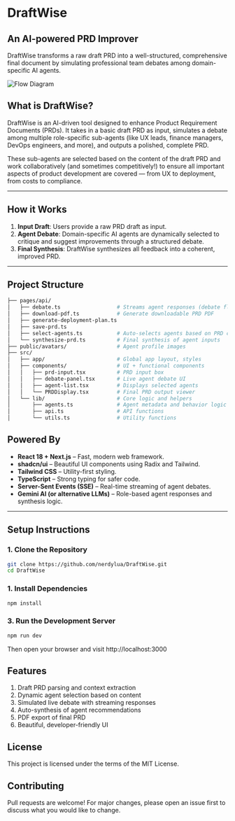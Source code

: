 # DraftWise
## An AI-powered PRD Improver
DraftWise transforms a raw draft PRD into a well-structured, comprehensive final document by simulating professional team debates among domain-specific AI agents.

![Flow Diagram](https://github.com/user-attachments/assets/6f6bb9f0-9310-46ed-8ee6-d2effbdb939c)

## What is DraftWise?

DraftWise is an AI-driven tool designed to enhance Product Requirement Documents (PRDs). It takes in a basic draft PRD as input, simulates a debate among multiple role-specific sub-agents (like UX leads, finance managers, DevOps engineers, and more), and outputs a polished, complete PRD.

These sub-agents are selected based on the content of the draft PRD and work collaboratively (and sometimes competitively!) to ensure all important aspects of product development are covered — from UX to deployment, from costs to compliance.

---

## How it Works

1. **Input Draft**: Users provide a raw PRD draft as input.
2. **Agent Debate**: Domain-specific AI agents are dynamically selected to critique and suggest improvements through a structured debate.
3. **Final Synthesis**: DraftWise synthesizes all feedback into a coherent, improved PRD.

---

## Project Structure

```bash
├── pages/api/
│   ├── debate.ts                  # Streams agent responses (debate flow)
│   ├── download-pdf.ts            # Generate downloadable PRD PDF
│   ├── generate-deployment-plan.ts
│   ├── save-prd.ts
│   ├── select-agents.ts           # Auto-selects agents based on PRD content
│   └── synthesize-prd.ts          # Final synthesis of agent inputs
├── public/avatars/                # Agent profile images
├── src/
│   ├── app/                       # Global app layout, styles
│   ├── components/                # UI + functional components
│   │   ├── prd-input.tsx          # PRD input box
│   │   ├── debate-panel.tsx       # Live agent debate UI
│   │   ├── agent-list.tsx         # Displays selected agents
│   │   └── PRDDisplay.tsx         # Final PRD output viewer
│   └── lib/                       # Core logic and helpers
│       ├── agents.ts              # Agent metadata and behavior logic
│       ├── api.ts                 # API functions
│       └── utils.ts               # Utility functions
```
## Powered By

- **React 18 + Next.js** – Fast, modern web framework.
- **shadcn/ui** – Beautiful UI components using Radix and Tailwind.
- **Tailwind CSS** – Utility-first styling.
- **TypeScript** – Strong typing for safer code.
- **Server-Sent Events (SSE)** – Real-time streaming of agent debates.
- **Gemini AI (or alternative LLMs)** – Role-based agent responses and synthesis logic.

---

## Setup Instructions

### 1. Clone the Repository

```bash
git clone https://github.com/nerdylua/DraftWise.git
cd DraftWise
```
### 1. Install Dependencies
```bash
npm install
```
### 3. Run the Development Server
```bash
npm run dev
```
Then open your browser and visit http://localhost:3000

## Features
1. Draft PRD parsing and context extraction
1. Dynamic agent selection based on content
1. Simulated live debate with streaming responses
1. Auto-synthesis of agent recommendations
1. PDF export of final PRD
1. Beautiful, developer-friendly UI

## License
This project is licensed under the terms of the MIT License.

## Contributing
Pull requests are welcome! For major changes, please open an issue first to discuss what you would like to change.

